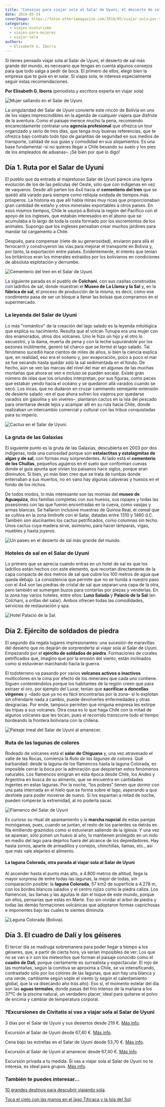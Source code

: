 ```yaml
---
title: "Consejos para viajar sola al Salar de Uyuni, el desierto de sal más grande del planeta"
date: 2019-05-24
coverImage: https://fotos.etheriamagazine.com/2019/05/viajar-sola-por-salar-uyuni.jpg
categories: 
  - viajes-ecoturismo
  - viajes-para-mujeres
  - viajar-sola
authors: 
  - Elisabeth G. Iborra
---
```


Si tienes pensado viajar sola al Salar de Uyuni, el desierto de sal más grande del mundo, es necesario que tengas en cuenta algunos consejos para que todo salga a pedir de boca. El primero de ellos, elegir bien la empresa que te guíe en el salar. Si viajas sola, te interesa especialmente seguir estas recomendaciones.

**Por Elisabeth G. Iborra** (periodista y escritora experta en viajar sola) 

![Mujer saltando en el Salar de Uyuni.](https://fotos.etheriamagazine.com/2019/05/viajar-sola-salar-uyuni.jpg "Salar de Uyuni. © Alan Hurt Jr.")

La singularidad del Salar de Uyuni convierte este rincón de Bolivia en uno de los viajes 
imprescindibles en la agenda de cualquier viajera que disfrute de la aventura. Como el 
paisaje merece mucho la pena, recomiendo encarecidamente contratar una **agencia 
profesional** que ofrezca un tour organizado y serio de tres días, que tenga muy buenas 
referencias, que te ofrezca bajo contrato todo tipo de garantías de seguridad en sus 
medios de transporte, calidad de sus guías y comodidad en sus alojamientos. Es una base 
fundamental –si no quieres llegar a Chile besando su suelo y los pies de los empleados 
de aduanas–. ¡Sé bien por qué lo digo! 

## Día 1. Ruta por el Salar de Uyuni

El pueblo que da entrada al majestuoso Salar de Uyuni parece una ligera evolución de los 
de las películas del Oeste, sólo que con indígenas en vez de vaqueros. Desde allí parten 
los 4x4 hacia el **cementerio del tren** que se quedó allá varado para siempre como 
reliquia oxidada de tiempos más prósperos. La historia es que allí había minas muy ricas 
que proporcionaban gran cantidad de estaño y otros minerales exportables a otros países. 
En esos mismos tiempos, Chile le usurpó a Bolivia la región del Pacífico con el apoyo de 
los ingleses, que estaban interesados en el abono que se acumulaba a lo largo de toda la 
costa formado por los excrementos de los animales. Supongo que los ingleses pensaban 
crear muchos jardines para mandar tal cargamento a Chile. 

Después, para compensar (ríete de su generosidad), enviaron para allá el ferrocarril y 
construyeron las vías para mejorar el transporte en Bolivia y, por tanto, la exportación 
entre países. Evidentemente, el interés que tenían los británicos eran los minerales 
extraídos por los bolivianos en condiciones de absoluta explotación y derrumbe. 

![Cementerio del tren en el Salar de Uyuni.](https://fotos.etheriamagazine.com/2019/05/cementerio-trenes-salar-uyuni.jpg "Cementerio del tren en el Salar de Uyuni.")

La siguiente parada es el pueblo de **Colchani**, con sus casitas construidas con 
ladrillos de sal, donde muestran el **Museo de La Llama y la Sal** y, en la **fábrica de 
sal**, el proceso de producción de la misma, es decir, cómo ese condimento pasa de ser 
un bloque a llenar las bolsas que compramos en el supermercado. 

### La leyenda del Salar de Uyuni

Lo más "romántico" de la creación del lago salado es la leyenda mitológica que explica 
su nacimiento. Resulta que el volcán Tunupa era una mujer con dos enamorados, otros dos 
volcanes. Uno le hizo un hijo y el otro lo secuestró, y la dama, muerta de pena y con la 
leche supurándole por los pezones inútilmente, generó tal charco que se formó el lago 
salado. Tal fenómeno sucedió hace cientos de miles de años, si bien la ciencia explica 
que, en realidad, eso era el océano y, por evaporación, poco a poco el mar se fue 
secando hasta quedar sólo la sal sedimentada en el fondo. De hecho, aún se ven las 
marcas del nivel del mar en algunas de las muchas montañas que ahora se ven e incluso se 
pueden escalar. Existe gran número de islas que los oriundos interpretan, por sus 
figuras, como peces que estaban yendo hacia el océano y se quedaron allá varados cuando 
se secó. Los incas, que no dudaron en cruzar caminando semejante extensión de desierto 
salado –en el que ahora sufren los viajeros por quedarse varados sin gasolina y sin 
víveres–, plantaron cactus en la isla del pescado para orientarse desde lejos y acampar 
allí en su ruta hacia Chile, donde realizaban un intercambio comercial y cultural con 
las tribus conquistadas para su imperio. 

![Cactus en el Salar de Uyuni.](https://fotos.etheriamagazine.com/2019/05/cactus-salar-uyuni.jpg "Cactus en el Salar de Uyuni. © Diego Aguilar/ Unsplash")

### La gruta de las Galaxias

El siguiente punto es la gruta de las Galaxias, descubierta en 2003 por dos indígenas, 
toda una curiosidad porque son **estalactitas y estalagmitas de algas y de sal**, con 
formas muy sorprendentes. Al lado está el **cementerio de los Chullas**, pequeños 
agujeros en el suelo que conforman cuevas donde el guía apunta que vivían los paisanos 
hace siglos, porque eran diminutos. Si bien, yo más bien creo que se trata de tumbas 
donde enterraban a sus muertos, no en vano hay algunas calaveras y huesos en el fondo de 
los nichos. 

De todos modos, lo más interesante son las momias del **museo de Aguaquiza**, dos 
familias completas con sus huesos, sus ropajes y todas las posesiones con las que fueron 
encontradas en la cueva, como vasijas y armas blancas. Se hallaron inclusive muestras de 
Quinoa Real, el cereal que se cultiva en la zona limítrofe con el Salar, datadas entre 
1310 y 1460 d.C. También son alucinantes los cactus petrificados, como columnas sin 
techo. Unos cactus cuya madera sirve, asimismo, para hacer lámparas, vigas, muebles y 
hasta joyeros. 

![Un paseo en el desierto de sal más grande del mundo.](https://fotos.etheriamagazine.com/2019/05/viajar-sola-por-salar-uyuni.jpg "Un paseo en el desierto de sal más grande del mundo. © Jeison Higuita/ Unsplash")

### Hoteles de sal en el Salar de Uyuni

Lo primero que se aprecia cuando entras en un hotel de sal es que los ladrillos están 
hechos con este elemento, que recortan directamente de la capa compacta de dos metros de 
sal que cubre los 100 metros de agua que queda debajo. La consistencia que permite que 
no se hunda a nuestro paso con el 4x4 son las piedras de cristal de sal que separan una 
capa de la otra, pero también se sumergen buzos para contarlas por piezas y venderlas. 
En la zona hay varios hoteles, entre ellos: **Luna Salada** y **Palacio de la Sal** (en 
Colchani, a orillas del salar). Ambos ofrecen todas las comodidades, servicios de 
restauración y spa. 

![Hotel Palacio de la Sal.](https://fotos.etheriamagazine.com/2019/05/hotel-salar-uyuni.jpg "© Hotel Palacio de la Sal.")

## Día 2. Ejército de soldados de piedra

El segundo día regala lugares impresionantes: una sucesión de maravillas del desierto 
que no dejarán de sorprenderte al viajar sola al Salar de Uyuni. Empezando por el 
**ejército de soldados de piedra**. Formaciones de corales petrificados que, imagino que 
por la erosión del viento, están inclinados como si estuvieran marchando hacia la 
guerra. 

El todoterreno va pasando por varios **volcanes activos o inactivos** multicolores en la 
cima por efecto de los minerales que cada uno contiene. Siguen conteniéndolos porque los 
habitantes de la región creen que para extraer el oro, por ejemplo del Luxar, tenían que 
**sacrificar a doncellas vírgenes** y –dado que ya no es fácil encontrarlas por la zona– 
si lo explotan sin ofrendarle nada a cambio, puede devolverles enfermedades y otras 
desgracias. Por ende, tampoco permiten que ninguna empresa les extirpe las tripas a sus 
volcanes. Otra cosa es lo que haga Chile con la mitad de algunos volcanes que les tocan, 
pues el recorrido transcurre todo el tiempo bordeando la frontera boliviana con la 
chilena. 

![Paisaje irreal del Salar de Uyuni al amanecer.](https://fotos.etheriamagazine.com/2019/05/salar-uyuni-amanecer.jpg "Paisaje irreal del Salar de Uyuni. © Sifan Liu/ Unsplash")

### Ruta de las lagunas de colores

Rodeado de volcanes está el **salar de Chiguana** y, una vez atravesado el valle de las 
Rocas, comienza la _Ruta de las lagunas de colores_. Qué barbaridad: desde la laguna de 
los flamencos hasta la laguna Colorada, es imposible cerrar la boca por la admiración 
que despiertan estos fenómenos naturales. Los flamencos emigran en esta época desde 
Chile, los Andes y Argentina en busca de su alimento, que se encuentra en cantidades 
ingentes en estas lagunas. Por la noche, “los pobres” tienen que dormir con una pata 
internada en el hielo que se forma sobre el lago, esperando a que deshiele para poder 
moverse de nuevo. Si los espantan a mitad de noche, pueden romperse la extremidad, al no 
poderla sacar. 

![Flamenco del Salar de Uyuni](https://fotos.etheriamagazine.com/2019/05/salar-uyuni-flamencos.jpg "Flamenco del Salar de Uyuni. © Indranil Roy/ Unsplash")

Es curioso su ritual de apareamiento y la **marcha nupcial** de estas parejas monógamas, 
pues, cuando se juntan, el resto de los parientes va detrás en fila emitiendo graznidos 
como si estuvieran saliendo de la iglesia. Y una vez se aparean, sólo ponen un huevo al 
año, lo mantienen protegido en un nido en medio del lago para dejarlos fuera del alcance 
de los depredadores. Hay hasta zorros, aparte de armadillos y conejos, chinchillas, 
llamas, etc., así que más vale alejarles el alimento. 

#### La laguna Colorada, otra parada al viajar sola al Salar de Uyuni

Al ascender hasta el punto más alto, a 4.800 metros de altitud, llega la mayor sorpresa 
de entre todas las lagunas, la mejor de todas, sin comparación posible: la **laguna 
Colorada**, 57 km2 de superficie a 4.278 m, con los bordes blancos salados y el centro 
rojizo como la piedra caliza. Los flamencos, las llamas y las águilas le dan el toque de 
este mundo, porque sin ellos, pensarías que estás en Marte. Eso sin olvidar el árbol de 
piedra y todas las demás formaciones volcánicas que adoptaron formas caprichosas e 
imponentes bajo las cuales te sientes diminuta. 

![Laguna Colorada (Bolivia).](https://fotos.etheriamagazine.com/2019/05/viaje-bolivia-laguna-colorada.jpg "Laguna Colorada (Bolivia). © Hugo Kruip")

## Día 3. El cuadro de Dalí y los géiseres

El tercer día se madruga sobremanera para poder llegar a tiempo a los géiseres, que, a 
partir de cierta hora, ya serían imposibles de ver. Los que no se van a ir son los 
meteoritos que forman el paisaje conocido como el **cuadro de Dalí**, porque ciertamente 
es surrealista y espectacular. El rojo de las montañas, según la comitiva se aproxima a 
Chile, se va intensificando, contrastado sólo por los colores de las lagunas, que aún 
hay una blanca y una verde, cambiante según sople el viento (y según el calentamiento 
global, que la va disecando año tras año). Eso sí, el momento estelar del día son las 
**aguas termales**, donde pasas del frío intenso de la mañana a los 37ºC de la piscina 
natural, un verdadero placer, ideal para quitarse el polvo de encima y cambiar de 
temperatura corporal. 

### ?Excursiones de Civitatis si vas a viajar sola al Salar de Uyuni

3 días por el Salar de Uyuni y sus desiertos desde 219 €. [Más 
info](https://www.civitatis.com/es/uyuni/3-dias-salar-uyuni-desiertos/?aid=10211). 

Excursión al Salar de Uyuni desde 67,40 €. [Más 
info](https://www.civitatis.com/es/uyuni/excursion-salar-uyuni/?aid=10211). 

Cena bajo las estrellas en el Salar de Uyuni desde 53,70 €. [Más 
info](https://www.civitatis.com/es/uyuni/cena-estrellas-salar-uyuni/?aid=10211). 

Excursión al Salar de Uyuni al amanecer desde 67,40 €. [Más 
info](https://www.civitatis.com/es/uyuni/excursion-salar-uyuni-amanecer/?aid=10211). 

Excursión privada a tu medida. Si vas a viajar sola al Salar de Uyuni no te interesa, es 
ideal para grupos. [Más 
info](https://www.civitatis.com/es/uyuni/excursion-privada-salar-uyuni/?aid=10211). 

### También te puedes interesar...

[10 grandes destinos para descubrir viajando 
sola](https://etheriamagazine.com/2020/01/30/10-grandes-destinos-para-mujeres-viajan-solas/). 

[Toca el cielo con las manos en el lago Titicaca y la Isla del 
Sol](https://etheriamagazine.com/2019/12/20/que-ver-en-lago-titicaca-isla-del-sol-copacabana-bolivia/).
